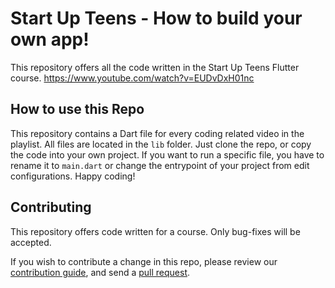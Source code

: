 # Start Up Teens - How to build your own app!

This repository offers all the code written in the Start Up Teens Flutter course.
https://www.youtube.com/watch?v=EUDvDxH01nc

## How to use this Repo

This repository contains a Dart file for every coding related video in the playlist.
All files are located in the `lib` folder. Just clone the repo, or copy the code into your own project.
If you want to run a specific file, you have to rename it to `main.dart` or change the entrypoint of your project from edit configurations.
Happy coding!

## Contributing

This repository offers code written for a course. Only bug-fixes will be accepted.

If you wish to contribute a change in this repo,
please review our [contribution guide](https://github.com/simpleclub/startup_teens_flutter/blob/master/CONTRIBUTING.md),
and send a [pull request](https://github.com/simpleclub/startup_teens_flutter/pulls).
